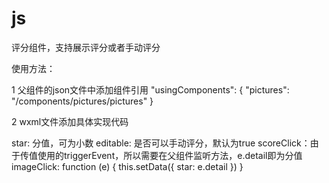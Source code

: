 # js

评分组件，支持展示评分或者手动评分

使用方法：

1 父组件的json文件中添加组件引用
    "usingComponents": {
            "pictures": "/components/pictures/pictures"
        }
        
 2 wxml文件添加具体实现代码
 <score star="{{star}}" editable="{{true}}" bind:scoreClick="imageClick"></score>
 
 star: 分值，可为小数
 editable: 是否可以手动评分，默认为true
 scoreClick：由于传值使用的triggerEvent，所以需要在父组件监听方法，e.detail即为分值
 imageClick: function (e) {
        this.setData({
            star: e.detail
        })
    }
